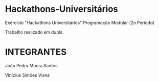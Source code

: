 # Hackathons-Universitários
Exercício "Hackathons Universitários" Programação Modular (2o Período)

Trabalho realizado em dupla. 

# INTEGRANTES
João Pedro Moura Santos

Vinícius Simões Viana
